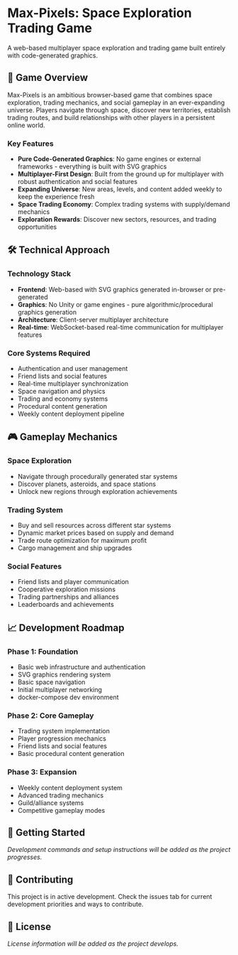 # Max-Pixels: Space Exploration Trading Game

A web-based multiplayer space exploration and trading game built entirely with code-generated graphics.

## 🚀 Game Overview

Max-Pixels is an ambitious browser-based game that combines space exploration, trading mechanics, and social gameplay in an ever-expanding universe. Players navigate through space, discover new territories, establish trading routes, and build relationships with other players in a persistent online world.

### Key Features

- **Pure Code-Generated Graphics**: No game engines or external frameworks - everything is built with SVG graphics
- **Multiplayer-First Design**: Built from the ground up for multiplayer with robust authentication and social features
- **Expanding Universe**: New areas, levels, and content added weekly to keep the experience fresh
- **Space Trading Economy**: Complex trading systems with supply/demand mechanics
- **Exploration Rewards**: Discover new sectors, resources, and trading opportunities

## 🛠 Technical Approach

### Technology Stack
- **Frontend**: Web-based with SVG graphics generated in-browser or pre-generated
- **Graphics**: No Unity or game engines - pure algorithmic/procedural graphics generation
- **Architecture**: Client-server multiplayer architecture
- **Real-time**: WebSocket-based real-time communication for multiplayer features

### Core Systems Required
- Authentication and user management
- Friend lists and social features
- Real-time multiplayer synchronization
- Space navigation and physics
- Trading and economy systems
- Procedural content generation
- Weekly content deployment pipeline

## 🎮 Gameplay Mechanics

### Space Exploration
- Navigate through procedurally generated star systems
- Discover planets, asteroids, and space stations
- Unlock new regions through exploration achievements

### Trading System
- Buy and sell resources across different star systems
- Dynamic market prices based on supply and demand
- Trade route optimization for maximum profit
- Cargo management and ship upgrades

### Social Features
- Friend lists and player communication
- Cooperative exploration missions
- Trading partnerships and alliances
- Leaderboards and achievements

## 📈 Development Roadmap

### Phase 1: Foundation
- Basic web infrastructure and authentication
- SVG graphics rendering system
- Basic space navigation
- Initial multiplayer networking
- docker-compose dev environment

### Phase 2: Core Gameplay
- Trading system implementation
- Player progression mechanics
- Friend lists and social features
- Basic procedural content generation

### Phase 3: Expansion
- Weekly content deployment system
- Advanced trading mechanics
- Guild/alliance systems
- Competitive gameplay modes

## 🔧 Getting Started

*Development commands and setup instructions will be added as the project progresses.*

## 📝 Contributing

This project is in active development. Check the issues tab for current development priorities and ways to contribute.

## 📄 License

*License information will be added as the project develops.*
